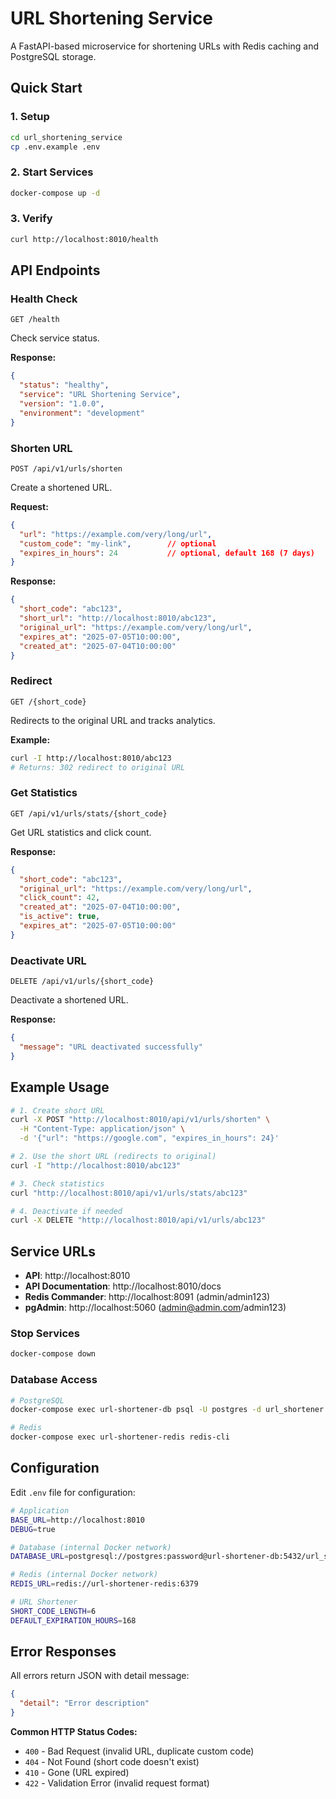 # URL Shortening Service

A FastAPI-based microservice for shortening URLs with Redis caching and PostgreSQL storage.

## Quick Start

### 1. Setup
```bash
cd url_shortening_service
cp .env.example .env
```

### 2. Start Services
```bash
docker-compose up -d
```

### 3. Verify
```bash
curl http://localhost:8010/health
```

## API Endpoints

### Health Check
```
GET /health
```
Check service status.

**Response:**
```json
{
  "status": "healthy",
  "service": "URL Shortening Service", 
  "version": "1.0.0",
  "environment": "development"
}
```

### Shorten URL
```
POST /api/v1/urls/shorten
```
Create a shortened URL.

**Request:**
```json
{
  "url": "https://example.com/very/long/url",
  "custom_code": "my-link",        // optional
  "expires_in_hours": 24           // optional, default 168 (7 days)
}
```

**Response:**
```json
{
  "short_code": "abc123",
  "short_url": "http://localhost:8010/abc123",
  "original_url": "https://example.com/very/long/url",
  "expires_at": "2025-07-05T10:00:00",
  "created_at": "2025-07-04T10:00:00"
}
```

### Redirect
```
GET /{short_code}
```
Redirects to the original URL and tracks analytics.

**Example:**
```bash
curl -I http://localhost:8010/abc123
# Returns: 302 redirect to original URL
```

### Get Statistics
```
GET /api/v1/urls/stats/{short_code}
```
Get URL statistics and click count.

**Response:**
```json
{
  "short_code": "abc123",
  "original_url": "https://example.com/very/long/url",
  "click_count": 42,
  "created_at": "2025-07-04T10:00:00",
  "is_active": true,
  "expires_at": "2025-07-05T10:00:00"
}
```

### Deactivate URL
```
DELETE /api/v1/urls/{short_code}
```
Deactivate a shortened URL.

**Response:**
```json
{
  "message": "URL deactivated successfully"
}
```

## Example Usage

```bash
# 1. Create short URL
curl -X POST "http://localhost:8010/api/v1/urls/shorten" \
  -H "Content-Type: application/json" \
  -d '{"url": "https://google.com", "expires_in_hours": 24}'

# 2. Use the short URL (redirects to original)
curl -I "http://localhost:8010/abc123"

# 3. Check statistics
curl "http://localhost:8010/api/v1/urls/stats/abc123"

# 4. Deactivate if needed
curl -X DELETE "http://localhost:8010/api/v1/urls/abc123"
```

## Service URLs

- **API**: http://localhost:8010
- **API Documentation**: http://localhost:8010/docs
- **Redis Commander**: http://localhost:8091 (admin/admin123)
- **pgAdmin**: http://localhost:5060 (admin@admin.com/admin123)


### Stop Services
```bash
docker-compose down
```

### Database Access
```bash
# PostgreSQL
docker-compose exec url-shortener-db psql -U postgres -d url_shortener

# Redis
docker-compose exec url-shortener-redis redis-cli
```

## Configuration

Edit `.env` file for configuration:

```bash
# Application
BASE_URL=http://localhost:8010
DEBUG=true

# Database (internal Docker network)
DATABASE_URL=postgresql://postgres:password@url-shortener-db:5432/url_shortener

# Redis (internal Docker network)
REDIS_URL=redis://url-shortener-redis:6379

# URL Shortener
SHORT_CODE_LENGTH=6
DEFAULT_EXPIRATION_HOURS=168
```

## Error Responses

All errors return JSON with detail message:

```json
{
  "detail": "Error description"
}
```

**Common HTTP Status Codes:**
- `400` - Bad Request (invalid URL, duplicate custom code)
- `404` - Not Found (short code doesn't exist)
- `410` - Gone (URL expired)
- `422` - Validation Error (invalid request format)